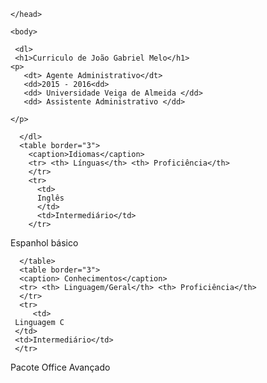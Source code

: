 
<html lang="pt-br">
	<head>
		<meta charset="UTF-8">
		<title> Curriculo profissional</title>
               

	</head>

	<body>

     <dl>
     <h1>Curriculo de João Gabriel Melo</h1>
    <p>
       <dt> Agente Administrativo</dt>
       <dd>2015 - 2016<dd>
       <dd> Universidade Veiga de Almeida </dd>
       <dd> Assistente Administrativo </dd>
             
    </p>
      
      </dl> 
      <table border="3">
        <caption>Idiomas</caption>
        <tr> <th> Línguas</th> <th> Proficiência</th> 
        </tr>
        <tr>
          <td>
          Inglês
          </td>
          <td>Intermediário</td>
        </tr>
<tr>
          <td>
  Espanhol        
  </td>
  <td> básico </td>
        </tr>
     
      </table>
      <table border="3">
      <caption> Conhecimentos</caption>
      <tr> <th> Linguagem/Geral</th> <th> Proficiência</th>
      </tr>
      <tr>
      	 <td>
	 Linguagem C
	 </td>
	 <td>Intermediário</td>
	 </tr>
<tr>
	      <td>
	 Pacote Office
	 </td>
	 <td> Avançado</td>
	 </tr>
  
  </table>
  </body>
  </html>
